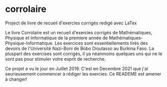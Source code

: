 # corrolaire
Project de livre de recueil d'exercies corrigés redigé avec LaTex

Le livre Corrolaire est un recueil d'exercies corrigés de Mathématiques, Physique et Informatique de la premiere année de Mathématiques-Physique-Informatique.
Les exercices sont essentiellements tirés des devoirs de l'Université Nazi-Boni de Bobo Dioulasso au Burkina Faso. La pluspart des exercises sont corrigés, il ya néanmoins quelques uns qui ne le sont pas pour stimuler votre esprit de recherche.

Ce projet a vu le jour en Juillet 2019. C'est en Decembre 2021 que j'ai seurieusement commencer à rédiger les exercies.
Ce READEME est amener à changer!
